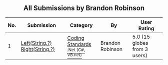 ﻿<div align="center">

## All Submissions by Brandon Robinson

</div>

No.  | Submission | Category | By   | User Rating
---- | ---------- | -------- | ---- | -----------
1 | [Left\(String,?\) Right\(String,?\)<br />](https://github.com/Planet-Source-Code/brandon-robinson-left-string-right-string__10-458) | [Coding Standards<br /><sup>.Net (C#, VB.net)</sup>](../ByCategory/coding-standards__10-33.md) | Brandon Robinson | 5.0 (15 globes from 3 users)
